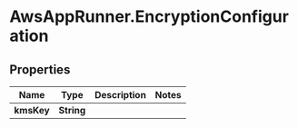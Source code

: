 # AwsAppRunner.EncryptionConfiguration

## Properties

Name | Type | Description | Notes
------------ | ------------- | ------------- | -------------
**kmsKey** | **String** |  | 


